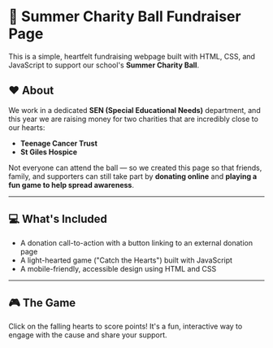 # 🎉 Summer Charity Ball Fundraiser Page

This is a simple, heartfelt fundraising webpage built with HTML, CSS, and JavaScript to support our school's **Summer Charity Ball**.

## ❤️ About

We work in a dedicated **SEN (Special Educational Needs)** department, and this year we are raising money for two charities that are incredibly close to our hearts:

- **Teenage Cancer Trust**
- **St Giles Hospice**

Not everyone can attend the ball — so we created this page so that friends, family, and supporters can still take part by **donating online** and **playing a fun game to help spread awareness**.

---

## 💻 What's Included

- A donation call-to-action with a button linking to an external donation page
- A light-hearted game ("Catch the Hearts") built with JavaScript
- A mobile-friendly, accessible design using HTML and CSS

---

## 🎮 The Game

Click on the falling hearts to score points! It's a fun, interactive way to engage with the cause and share your support.


